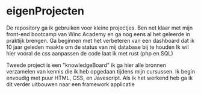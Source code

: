 # eigenProjecten

De repository ga ik gebruiken voor kleine projectjes. Ben net klaar met mijn front-end bootcamp van Winc Academy en ga nog eens al het geleerde in praktijk brengen. Ga beginnen met het verbeteren van een dashboard dat ik 10 jaar geleden maakte om de status van mij database bij te houden Ik wil hier vooral de css aanpassen de code laat ik met rust (php en SQL)

Tweede project is een "knowledgeBoard" ik ga hier alle bronnen verzamelen van kennis die ik heb opgedaan tijdens mijn cursussen.
Ik begin envoudig met puur HTML, CSS, en Javescript. Als ik het werkend heb ga ik dit verder uitbouwen naar een framework applicatie
